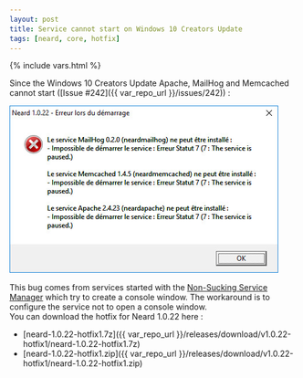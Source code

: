 ```yaml
---
layout: post
title: Service cannot start on Windows 10 Creators Update
tags: [neard, core, hotfix]
---
```

{% include vars.html %}

Since the Windows 10 Creators Update Apache, MailHog and Memcached cannot start ([Issue #242]({{ var_repo_url }}/issues/242)) :

![](/img/faq/service-cannot-start-status-7.jpg)

This bug comes from services started with the [Non-Sucking Service Manager](http://nssm.cc) which try to create a console window. The workaround is to configure the service not to open a console window.<br />
You can download the hotfix for Neard 1.0.22 here :

* [neard-1.0.22-hotfix1.7z]({{ var_repo_url }}/releases/download/v1.0.22-hotfix1/neard-1.0.22-hotfix1.7z)
* [neard-1.0.22-hotfix1.zip]({{ var_repo_url }}/releases/download/v1.0.22-hotfix1/neard-1.0.22-hotfix1.zip)
